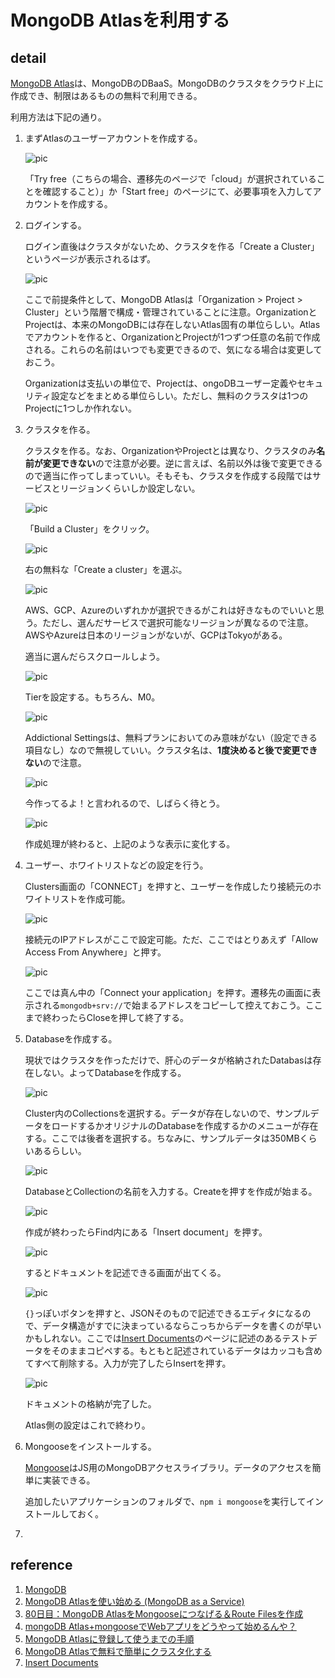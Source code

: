 # MongoDB Atlasを利用する

## detail

[MongoDB Atlas](https://www.mongodb.com/cloud/atlas)は、MongoDBのDBaaS。MongoDBのクラスタをクラウド上に作成でき、制限はあるものの無料で利用できる。

利用方法は下記の通り。

1. まずAtlasのユーザーアカウントを作成する。
   
    ![pic](2021-02-06-16-14-55.png)

    「Try free（こちらの場合、遷移先のページで「cloud」が選択されていることを確認すること）」か「Start free」のページにて、必要事項を入力してアカウントを作成する。

2. ログインする。
    
    ログイン直後はクラスタがないため、クラスタを作る「Create a Cluster」というページが表示されるはず。

    ![pic](2021-02-06-16-27-01.png)
    
    ここで前提条件として、MongoDB Atlasは「Organization > Project > Cluster」という階層で構成・管理されていることに注意。OrganizationとProjectは、本来のMongoDBには存在しないAtlas固有の単位らしい。Atlasでアカウントを作ると、OrganizationとProjectが1つずつ任意の名前で作成される。これらの名前はいつでも変更できるので、気になる場合は変更しておこう。
    
    Organizationは支払いの単位で、Projectは、ongoDBユーザー定義やセキュリティ設定などをまとめる単位らしい。ただし、無料のクラスタは1つのProjectに1つしか作れない。

1. クラスタを作る。

    クラスタを作る。なお、OrganizationやProjectとは異なり、クラスタのみ**名前が変更できない**ので注意が必要。逆に言えば、名前以外は後で変更できるので適当に作ってしまっていい。そもそも、クラスタを作成する段階ではサービスとリージョンくらいしか設定しない。

    ![pic](2021-02-06-16-30-03.png)

    「Build a Cluster」をクリック。

    ![pic](2021-02-06-16-31-17.png)

    右の無料な「Create a cluster」を選ぶ。

    ![pic](2021-02-06-16-46-01.png)

    AWS、GCP、Azureのいずれかが選択できるがこれは好きなものでいいと思う。ただし、選んだサービスで選択可能なリージョンが異なるので注意。AWSやAzureは日本のリージョンがないが、GCPはTokyoがある。

    適当に選んだらスクロールしよう。

    ![pic](2021-02-06-17-07-45.png)

    Tierを設定する。もちろん、M0。

    ![pic](2021-02-06-17-09-13.png)

    Addictional Settingsは、無料プランにおいてのみ意味がない（設定できる項目なし）なので無視していい。クラスタ名は、**1度決めると後で変更できない**ので注意。

    ![pic](2021-02-06-16-49-45.png)

    今作ってるよ！と言われるので、しばらく待とう。

    ![pic](2021-02-06-16-53-01.png)

    作成処理が終わると、上記のような表示に変化する。

1. ユーザー、ホワイトリストなどの設定を行う。

    Clusters画面の「CONNECT」を押すと、ユーザーを作成したり接続元のホワイトリストを作成可能。
    
    ![pic](2021-02-06-17-15-23.png)
    
    接続元のIPアドレスがここで設定可能。ただ、ここではとりあえず「Allow Access From Anywhere」と押す。

    ![pic](2021-02-06-17-21-43.png)

    ここでは真ん中の「Connect your application」を押す。遷移先の画面に表示される`mongodb+srv://`で始まるアドレスをコピーして控えておこう。ここまで終わったらCloseを押して終了する。
    
1. Databaseを作成する。

    現状ではクラスタを作っただけで、肝心のデータが格納されたDatabasは存在しない。よってDatabaseを作成する。

    ![pic](2021-02-06-18-05-06.png)

    Cluster内のCollectionsを選択する。データが存在しないので、サンプルデータをロードするかオリジナルのDatabaseを作成するかのメニューが存在する。ここでは後者を選択する。ちなみに、サンプルデータは350MBくらいあるらしい。

    ![pic](2021-02-06-18-07-17.png)

    DatabaseとCollectionの名前を入力する。Createを押すを作成が始まる。

    ![pic](2021-02-06-18-10-41.png)

    作成が終わったらFind内にある「Insert document」を押す。

    ![pic](2021-02-06-19-17-38.png)
    
    するとドキュメントを記述できる画面が出てくる。
    
    ![pic](2021-02-06-19-17-11.png)
    
    `{}`っぽいボタンを押すと、JSONそのもので記述できるエディタになるので、データ構造がすでに決まっているならこっちからデータを書くのが早いかもしれない。ここでは[Insert Documents](https://docs.mongodb.com/compass/current/documents/insert)のページに記述のあるテストデータをそのままコピペする。もともと記述されているデータはカッコも含めてすべて削除する。入力が完了したらInsertを押す。

    ![pic](2021-02-06-19-19-44.png)

    ドキュメントの格納が完了した。
    
    Atlas側の設定はこれで終わり。

2. Mongooseをインストールする。

    [Mongoose](https://mongoosejs.com/)はJS用のMongoDBアクセスライブラリ。データのアクセスを簡単に実装できる。

    追加したいアプリケーションのフォルダで、`npm i mongoose`を実行してインストールしておく。

3. 

## reference

1. [MongoDB](https://www.mongodb.com/)
2. [MongoDB Atlasを使い始める (MongoDB as a Service) ](https://qiita.com/nacam403/items/08c18a8234c82e2b304e)
3. [80日目：MongoDB AtlasをMongooseにつなげる＆Route Filesを作成](https://ashitamo-net.com/devconnectors-mongodb-mongoose/)
4. [mongoDB Atlas+mongooseでWebアプリをどうやって始めるんや？](https://qiita.com/taro_kawasaki/items/ea8fce2d640e09fea3a9)
5. [MongoDB Atlasに登録して使うまでの手順](https://www.virment.com/how-to-use-mongo-db-atlas/)
6. [MongoDB Atlasで無料で簡単にクラスタ化する](https://qiita.com/ka_nabell_dev/items/0e91ae7646ddc78e514f)
7. [Insert Documents](https://docs.mongodb.com/compass/current/documents/insert)
